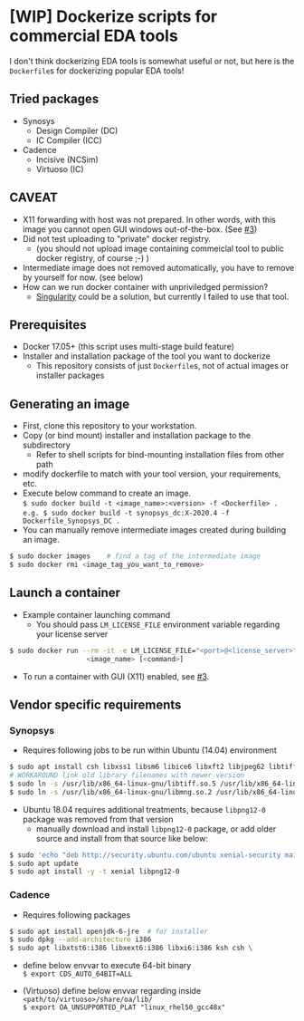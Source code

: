 # [WIP] Dockerize scripts for commercial EDA tools

I don't think dockerizing EDA tools is somewhat useful or not, but here is the `Dockerfile`s for dockerizing popular EDA tools!

## Tried packages
 - Synosys
   - Design Compiler (DC)
   - IC Compiler (ICC)
 - Cadence
   - Incisive (NCSim)
   - Virtuoso (IC)

## CAVEAT
  - X11 forwarding with host was not prepared. In other words, with this image you cannot open GUI windows out-of-the-box. (See [#3][i3])
  - Did not test uploading to "private" docker registry.
    - (you should not upload image containing commeiclal tool to public docker registry, of course ;-) )
  - Intermediate image does not removed automatically, you have to remove by yourself for now. (see below)
  - How can we run docker container with unpriviledged permission?
    - [Singularity](https://www.sylabs.io) could be a solution, but currently I failed to use that tool.

## Prerequisites
  - Docker 17.05+ (this script uses multi-stage build feature)
  - Installer and installation package of the tool you want to dockerize
     - This repository consists of just `Dockerfile`s, not of actual images or installer packages

## Generating an image
  
  - First, clone this repository to your workstation.
  - Copy (or bind mount) installer and installation package to the subdirectory
     - Refer to shell scripts for bind-mounting installation files from other path
  - modify dockerfile to match with your tool version, your requirements, etc.
  - Execute below command to create an image.  
`$ sudo docker build -t <image_name>:<version> -f <Dockerfile> .`  
`e.g. $ sudo docker build -t synopsys_dc:X-2020.4 -f Dockerfile_Synopsys_DC .`
  - You can manually remove intermediate images created during building an image.
```bash
$ sudo docker images    # find a tag of the intermediate image
$ sudo docker rmi <image_tag_you_want_to_remove>
```

## Launch a container
  - Example container launching command
    - You should pass `LM_LICENSE_FILE` environment variable regarding your license server
```bash
$ sudo docker run --rm -it -e LM_LICENSE_FILE="<port>@<license_server>" \
                   <image_name> [<command>]
```
  - To run a container with GUI (X11) enabled, see [#3][i3].

## Vendor specific requirements

### Synopsys

 - Requires following jobs to be run within Ubuntu (14.04) environment
```bash
$ sudo apt install csh libxss1 libsm6 libice6 libxft2 libjpeg62 libtiff5 libmng2 libpng12-0
# WORKAROUND link old library filenames with newer version
$ sudo ln -s /usr/lib/x86_64-linux-gnu/libtiff.so.5 /usr/lib/x86_64-linux-gnu/libtiff.so.3
$ sudo ln -s /usr/lib/x86_64-linux-gnu/libmng.so.2 /usr/lib/x86_64-linux-gnu/libmng.so.1
```
 - Ubuntu 18.04 requires additional treatments, because `libpng12-0` package was removed from that version
   - manually download and install `libpng12-0` package, or add older source and install from that source like below:
```bash
$ sudo 'echo "deb http://security.ubuntu.com/ubuntu xenial-security main" >> /etc/apt/sources.list'
$ sudo apt update
$ sudo apt install -y -t xenial libpng12-0
```

### Cadence

 - Requires following packages
```bash
$ sudo apt install openjdk-6-jre  # for installer
$ sudo dpkg --add-architecture i386
$ sudo apt libxtst6:i386 libxext6:i386 libxi6:i386 ksh csh \
```

 - define below envvar to execute 64-bit binary  
`$ export CDS_AUTO_64BIT=ALL`

 - (Virtuoso) define below envvar regarding inside `<path/to/virtuoso>/share/oa/lib/`  
`$ export OA_UNSUPPORTED_PLAT "linux_rhel50_gcc48x"`


[i3]: https://github.com/limerainne/Dockerize-EDA/issues/3
